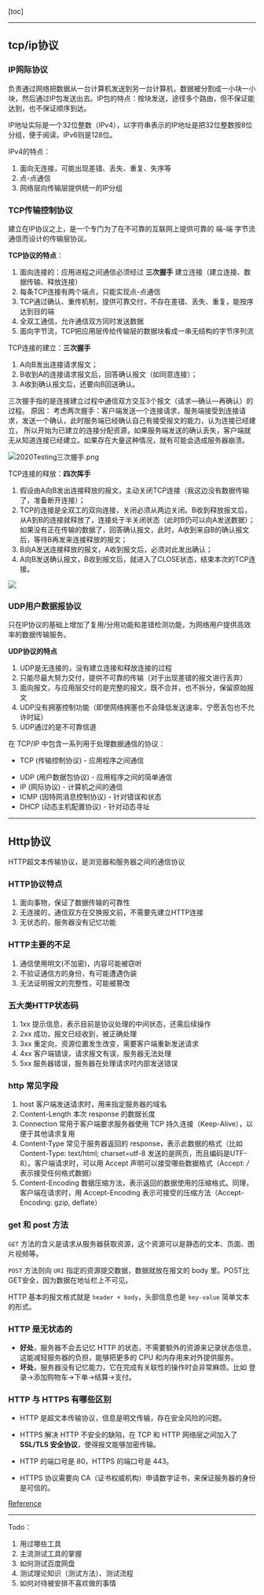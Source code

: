 [toc]

---

## tcp/ip协议

### IP网际协议

负责通过网络把数据从一台计算机发送到另一台计算机，数据被分割成一小块一小块，然后通过IP包发送出去。IP包的特点：按块发送，途径多个路由，但不保证能达到，也不保证顺序到达。

IP地址实际是一个32位整数（IPv4），以字符串表示的IP地址是把32位整数按8位分组，便于阅读。IPv6则是128位。

IPv4的特点：

1. 面向无连接，可能出现差错、丢失、重复、失序等
2. 点-点通信
3. 网络层向传输层提供统一的IP分组



### TCP传输控制协议

建立在IP协议之上，是一个专门为了在不可靠的互联网上提供可靠的 端-端 字节流通信而设计的传输层协议。

**TCP协议的特点**：

1. 面向连接的：应用进程之间通信必须经过 **三次握手** 建立连接（建立连接、数据传输、释放连接）
2. 每条TCP连接有两个端点，只能实现点-点通信
3. TCP通过确认、重传机制，提供可靠交付，不存在差错、丢失、重复，能按序达到目的端
4. 全双工通信，允许通信双方同时发送数据
5. 面向字节流，TCP把应用层传给传输层的数据块看成一串无结构的字节序列流



TCP连接的建立：**三次握手**

1. A向B发出连接请求报文；
2. B收到A的连接请求报文后，回答确认报文（如同意连接）；
3. A收到确认报文后，还要向B回送确认。

三次握手指的是连接建立过程中通信双方交互3个报文（请求—确认—再确认）的过程。
原因：
考虑两次握手：客户端发送一个连接请求，服务端接受到连接请求，发送一个确认，此时服务端已经确认自己有接受报文的能力，认为连接已经建立，
所以开始为已建立的连接分配资源，如果服务端发送的确认丢失，客户端就无从知道连接已经建立。如果存在大量这种情况，就有可能会造成服务器崩溃。

![2020Testing三次握手.png](../../markdown_pic/2020Testing三次握手.png)

TCP连接的释放：**四次挥手**

1. 假设由A向B发出连接释放的报文，主动关闭TCP连接（我这边没有数据传输了，准备断开连接）；
2. TCP的连接是全双工的双向连接，关闭必须从两边关闭。B收到释放报文后，从A到B的连接就释放了，连接处于半关闭状态（此时B仍可以向A发送数据）；如果没有正在传输的数据了，回答确认报文，此时，A收到来自B的确认报文后，等待B再发来连接释放的报文；
3. B向A发送连接释放的报文，A收到报文后，必须对此发出确认；
4. A向B发送确认报文，B收到报文后，就进入了CLOSE状态，结束本次的TCP连接。


![](../../markdown_pic/2020Testing四次挥手.png)



### UDP用户数据报协议

只在IP协议的基础上增加了复用/分用功能和差错检测功能，为网络用户提供高效率的数据传输服务。

**UDP协议的特点**

1. UDP是无连接的，没有建立连接和释放连接的过程
2. 只能尽最大努力交付，提供不可靠的传输（对于出现差错的报文进行丢弃）
3. 面向报文，与应用层交付的是完整的报文，既不合并，也不拆分，保留原始报文
4. UDP没有拥塞控制功能（即使网络拥塞也不会降低发送速率，宁愿丢包也不允许时延）
5. UDP通过的是不可靠信道



在 TCP/IP 中包含一系列用于处理数据通信的协议：

- TCP (传输控制协议) - 应用程序之间通信

* UDP (用户数据包协议) - 应用程序之间的简单通信
* IP (网际协议) - 计算机之间的通信
* ICMP (因特网消息控制协议) - 针对错误和状态
* DHCP (动态主机配置协议) - 针对动态寻址

---

## Http协议

HTTP超文本传输协议，是浏览器和服务器之间的通信协议

### HTTP协议特点

1. 面向事物，保证了数据传输的可靠性
2. 无连接的，通信双方在交换报文前，不需要先建立HTTP连接
3. 无状态的，服务器没有记忆功能

### HTTP主要的不足

1. 通信使用明文(不加密)，内容可能被窃听
2. 不验证通信方的身份，有可能遭遇伪装
3. 无法证明报文的完整性，可能被篡改

### 五大类HTTP状态码

1. 1xx 提示信息，表示目前是协议处理的中间状态，还需后续操作
2. 2xx 成功，报文已经收到，被正确处理
3. 3xx 重定向，资源位置发生改变，需要客户端重新发送请求
4. 4xx 客户端错误，请求报文有误，服务器无法处理
5. 5xx 服务器错误，服务器在处理请求时内部发送错误

### http 常见字段

1. host 客户端发送请求时，用来指定服务器的域名
2. Content-Length 本次 response 的数据长度
3. Connection 常用于客户端要求服务器使用 TCP 持久连接（Keep-Alive），以便于其他请求复用
4. Content-Type 常见于服务器返回的 response，表示此数据的格式（比如 Content-Type: text/html; charset=utf-8 发送的是网页，而且编码是UTF-8）。客户端请求时，可以用 Accept 声明可以接受哪些数据格式（Accept: */* 表示接受任何格式数据）
5. Content-Encoding 数据压缩方法，表示返回的数据使用的压缩格式。同理，客户端在请求时，用 Accept-Encoding 表示可接受的压缩方法（Accept-Encoding: gzip, deflate）

### get 和 post 方法

`GET` 方法的含义是请求从服务器获取资源，这个资源可以是静态的文本、页面、图片视频等。

`POST` 方法则向 `URI` 指定的资源提交数据，数据就放在报文的 body 里。POST比GET安全，因为数据在地址栏上不可见。

HTTP 基本的报文格式就是 `header + body`，头部信息也是 `key-value` 简单文本的形式。

### HTTP 是无状态的

-  **好处**，服务器不会去记忆 HTTP 的状态，不需要额外的资源来记录状态信息，这能减轻服务器的负担，能够把更多的 CPU 和内存用来对外提供服务。
- **坏处**，服务器没有记忆能力，它在完成有关联性的操作时会非常麻烦。比如 登录->添加购物车->下单->结算->支付。

### HTTP 与 HTTPS 有哪些区别

- HTTP 是超文本传输协议，信息是明文传输，存在安全风险的问题。

- HTTPS 解决 HTTP 不安全的缺陷，在 TCP 和 HTTP 网络层之间加入了 **SSL/TLS 安全协议**，使得报文能够加密传输。

- HTTP 的端口号是 80，HTTPS 的端口号是 443。
- HTTPS 协议需要向 CA（证书权威机构）申请数字证书，来保证服务器的身份是可信的。

[Reference](https://mp.weixin.qq.com/s/POTAm63ynP_z-_54TCw8Lg)

---

Todo：

1. 用过哪些工具
2. 主流测试工具的掌握
3. 如何测试百度网盘
4. 测试理论知识（测试方法）、测试流程
5. 如何对待被安排不喜欢做的事情
